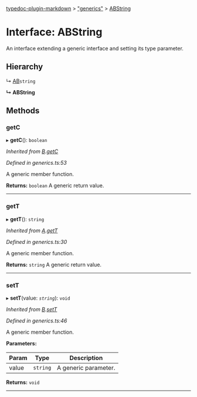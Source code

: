 [typedoc-plugin-markdown](../README.md) > ["generics"](../modules/_generics_.md) > [ABString](../interfaces/_generics_.abstring.md)

# Interface: ABString

An interface extending a generic interface and setting its type parameter.

## Hierarchy

↳  [AB](_generics_.ab.md)`string`

**↳ ABString**

## Methods
<a id="getc"></a>

###  getC

▸ **getC**(): `boolean`

*Inherited from [B](_generics_.b.md).[getC](_generics_.b.md#getc)*

*Defined in generics.ts:53*

A generic member function.

**Returns:** `boolean`
A generic return value.

___

<a id="gett"></a>

###  getT

▸ **getT**(): `string`

*Inherited from [A](_generics_.a.md).[getT](_generics_.a.md#gett)*

*Defined in generics.ts:30*

A generic member function.

**Returns:** `string`
A generic return value.

___

<a id="sett"></a>

###  setT

▸ **setT**(value: *`string`*): `void`

*Inherited from [B](_generics_.b.md).[setT](_generics_.b.md#sett)*

*Defined in generics.ts:46*

A generic member function.

**Parameters:**

| Param | Type | Description |
| ------ | ------ | ------ |
| value | `string`   |  A generic parameter. |

**Returns:** `void`

___

